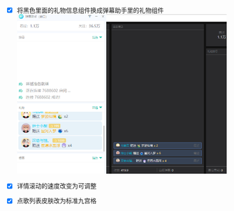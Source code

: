 
- [x] 将黑色里面的礼物信息组件换成弹幕助手里的礼物组件
![176411e1ccfbda4d625bb7b29dd344d3.png](../../_resources/176411e1ccfbda4d625bb7b29dd344d3.png)

- [x] 详情滚动的速度改变为可调整

- [x] 点歌列表皮肤改为标准九宫格 